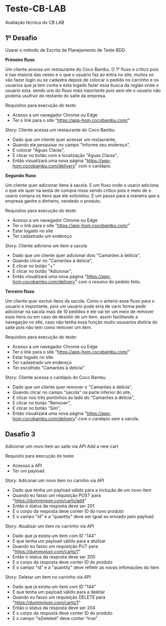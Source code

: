 # Teste-CB-LAB
Avaliação técnica do CB LAB

## 1º Desafio
Usarei o método de Escrita de Planejamento de Teste BDD.

**Primeiro fluxo**

Um cliente acessa um restaurante do Coco Bambu.
O 1° fluxo e critico pois e nas maioria das veses e o que o usuario faz ao entra no site, muitos so vão fazer login ou se cadastra depois de colocar o pedido no carrinho e os usuarios que ja tem conta e esta logado fazer essa busca da região onde o usuario esta.
sendo uns do fluxo mais inportante pois sem ele o usuario não poderia usufruir do restante do saite da empresa.

Requisitos para execução do teste:

* Acesso a um navegador Chrome ou Edge
* Ter o link para o site "https://app-hom.cocobambu.com/"

Story: Cliente acessa um restaurante do Coco Bambu

* Dado que um cliente quer acessar um restaurante,
* Quando ele pesquisar no campo "Informe seu endereço",
* E colocar "Águas Claras",
* E clicar no botão com a localização "Águas Claras",
* Então visualizará uma nova página "https://app-hom.cocobambu.com/delivery" com o cardápio.

**Segundo fluxo**

Um cliente quer adicionar itens à sacola.
E um fluxo onde o usario adiciona o que ele quer na sesta de compra nisso sendo critico pois e meio de o usario compra os itens que ele soliciotou.
E um passo para a maneira que a empresa ganhe o dinheiro, vendedo o produto.

Requisitos para execução do teste:

* Acesso a um navegador Chrome ou Edge
* Ter o link para o site "https://app-hom.cocobambu.com/"
* Estar logado no site
* Ter cadastrado um endereço

Story: Cliente adiciona um item a sacola

* Dado que um cliente quer adicionar dois "Camarões à delícia",
* Quando clicar no "Camarões à delícia",
* E clicar no botão "+"
* E clicar no botão "Adicionar",
* Então visualizará uma nova página "https://app-hom.cocobambu.com/delivery" com o resumo do pedido feito.

**Terceiro fluxo**

Um cliente quer excluir itens da sacola.
Como o anterio esse fluxo para o usuario e importante, pois um usuario pode erra de varis forma pedir adicionar na sacola mais de 10 pedidos e ele vai ter um meio de remover esse itens ou em caso de desistir de um item.
assim facilitando a navegação no site, caso não tenha essa função muito ususarios distiria do saite pois não tem como remover um item.

Requisitos para execução do teste:

* Acesso a um navegador Chrome ou Edge
* Ter o link para o site "https://app-hom.cocobambu.com/"
* Estar logado no site
* Ter cadastrado um endereço
* Ter escolhido "Camarões à delícia"

Story: Cliente acessa o cardápio do Coco Bambu

* Dado que um cliente quer remover o "Camarões à delícia",
* Quando clicar no campo "sacola" na parte inferior do site,
* E clicar nos três pontinhos ao lado do "Camarões à delícia",
* E clicar no botão "Remover",
* E clicar no botão "Sim",
* Então visualizará uma nova página "https://app-hom.cocobambu.com/delivery" com o cardápio sem a sacola.


## Dasafio 3

Adicionar um novo item ao saite via API Add a new cart

Requisito para execução do teste:

* Acessso a API
* Ter um payload 

Story: Adiconar um novo item no carinho via API

* Dado que tenha um payload válido para a inclução de um novo item
* Quando eu fasso um requisição POST para "https://dummyjson.com/carts/add"
* Então o status da resposta deve ser 201
* E o corpo da resposta deve conter ID do novo produto
* E o campo "id" e a "quantity" deve ser igual ao enviado pelo payload

Story: Atualizar um item no carrinho via API

* Dado que ja exista um item com ID "144"
* E que tenha um payload válido para a atulizar
* Quando eu fasso um requisição PUT para "https://dummyjson.com/carts/1"
* Então o status da resposta deve ser 200
* E o corpo da resposta deve conter ID do produto 
* E o campo "id" e a "quantity" deve refletir as novas infomações do item
  
Story: Deletar um item no carrinho via API

* Dado que ja exista um item com ID "144"
* E que tenha um payload válido para a deletar
* Quando eu fasso um requisição DELETE para "https://dummyjson.com/carts/1"
* Então o status da resposta deve ser 204
* E o corpo da resposta deve conter ID do produto 
* E o campo "isDeleted" deve conter "true"
  

